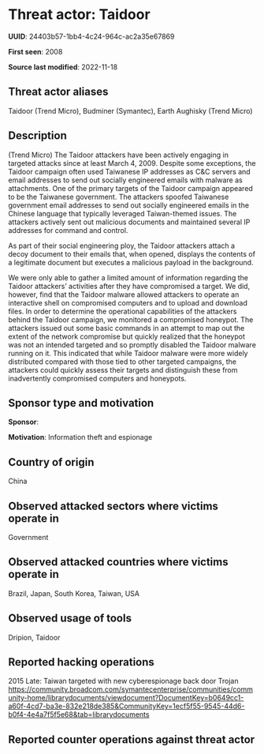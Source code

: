 # Threat actor: Taidoor

**UUID**: 24403b57-1bb4-4c24-964c-ac2a35e67869

**First seen**: 2008

**Source last modified**: 2022-11-18

## Threat actor aliases

Taidoor (Trend Micro), Budminer (Symantec), Earth Aughisky (Trend Micro)

## Description

(Trend Micro) The Taidoor attackers have been actively engaging in targeted attacks since at least March 4, 2009. Despite some exceptions, the Taidoor campaign often used Taiwanese IP addresses as C&C servers and email addresses to send out socially engineered emails with malware as attachments. One of the primary targets of the Taidoor campaign appeared to be the Taiwanese government. The attackers spoofed Taiwanese government email addresses to send out socially engineered emails in the Chinese language that typically leveraged Taiwan-themed issues. The attackers actively sent out malicious documents and maintained several IP addresses for command and control.

As part of their social engineering ploy, the Taidoor attackers attach a decoy document to their emails that, when opened, displays the contents of a legitimate document but executes a malicious payload in the background.

We were only able to gather a limited amount of information regarding the Taidoor attackers’ activities after they have compromised a target. We did, however, find that the Taidoor malware allowed attackers to operate an interactive shell on compromised computers and to upload and download files. In order to determine the operational capabilities of the attackers behind the Taidoor campaign, we monitored a compromised honeypot. The attackers issued out some basic commands in an attempt to map out the extent of the network compromise but quickly realized that the honeypot was not an intended targeted and so promptly disabled the Taidoor malware running on it. This indicated that while Taidoor malware were more widely distributed compared with those tied to other targeted campaigns, the attackers could quickly assess their targets and distinguish these from inadvertently compromised computers and honeypots.

## Sponsor type and motivation

**Sponsor**: 

**Motivation**: Information theft and espionage


## Country of origin

China

## Observed attacked sectors where victims operate in

Government

## Observed attacked countries where victims operate in

Brazil, Japan, South Korea, Taiwan, USA

## Observed usage of tools

Dripion, Taidoor

## Reported hacking operations

2015 Late: Taiwan targeted with new cyberespionage back door Trojan
https://community.broadcom.com/symantecenterprise/communities/community-home/librarydocuments/viewdocument?DocumentKey=b0649cc1-a60f-4cd7-ba3e-832e218de385&CommunityKey=1ecf5f55-9545-44d6-b0f4-4e4a7f5f5e68&tab=librarydocuments

## Reported counter operations against threat actor





